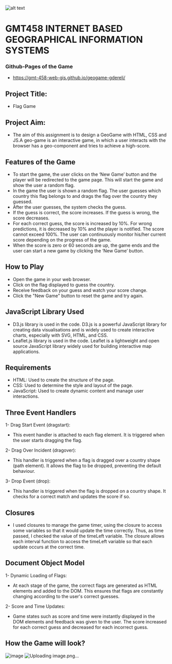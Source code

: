 ![alt text](https://www.freelogovectors.net/wp-content/uploads/2020/07/hacettepe-universitesi-logo-768x178.png)
# GMT458 INTERNET BASED GEOGRAPHICAL INFORMATION SYSTEMS
### Github-Pages of the Game
 * https://gmt-458-web-gis.github.io/geogame-gdereli/
## Project Title: 
* Flag Game

## Project Aim: 
* The aim of this assignment is to design a GeoGame with HTML, CSS and JS.A geo-game is an interactive game, in
which a user interacts with the browser has a geo-component and tries to achieve a
high-score.

## Features of the Game
- To start the game, the user clicks on the ‘New Game’ button and the player will be redirected to the game page. This will start the game and show the user a random flag.<br>
- In the game the user is shown a random flag. The user guesses which country this flag belongs to and drags the flag over the country they guessed.<br>
- After the user guesses, the system checks the guess.<br>
- If the guess is correct, the score increases. If the guess is wrong, the score decreases.<br>
- For each correct guess, the score is increased by 10%. For wrong predictions, it is decreased by 10% and the player is notified. The score cannot exceed 100%. The user can continuously monitor his/her current score depending on the progress of the game.<br>
- When the score is zero or 60 seconds are up, the game ends and the user can start a new game by clicking the ‘New Game’ button.

## How to Play
  - Open the game in your web browser.<br>
  - Click on the flag displayed to guess the country.<br>
  - Receive feedback on your guess and watch your score change.<br>
  - Click the "New Game" button to reset the game and try again.<br>
## JavaScript Library Used
* D3.js library is used in the code. D3.js is a powerful JavaScript library for creating data visualisations and is widely used to create interactive charts, especially with SVG, HTML, and CSS.
* Leaflet.js library is used in the code. Leaflet is a lightweight and open source JavaScript library widely used for building interactive map applications.
## Requirements
* HTML: Used to create the structure of the page.
* CSS: Used to determine the style and layout of the page.
* JavaScript: Used to create dynamic content and manage user interactions.

## Three Event Handlers
1- Drag Start Event (dragstart):
* This event handler is attached to each flag element. It is triggered when the user starts dragging the flag. <br>

2- Drag Over Incident (dragover):
* This handler is triggered when a flag is dragged over a country shape (path element). It allows the flag to be dropped, preventing the default behaviour.<br>

3- Drop Event (drop):
* This handler is triggered when the flag is dropped on a country shape. It checks for a correct match and updates the score if so.

## Closures
* I used closures to manage the game timer, using the closure to access some variables so that it would update the time correctly. Thus, as time passed, I checked the value of the timeLeft variable. The closure allows each interval function to access the timeLeft variable so that each update occurs at the correct time.

## Document Object Model
1- Dynamic Loading of Flags: 
* At each stage of the game, the correct flags are generated as HTML elements and added to the DOM. This ensures that flags are constantly changing according to the user's correct guesses.<br>

2- Score and Time Updates:
* Game states such as score and time were instantly displayed in the DOM elements and feedback was given to the user. The score increased for each correct guess and decreased for each incorrect guess.

## How the Game will look?
![image](https://github.com/user-attachments/assets/83cb1752-a08b-410c-92b2-8e06e778ea68)
![Uploading image.png…]()



